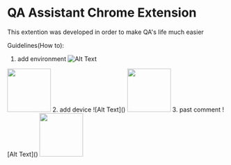 # QA Assistant Chrome Extension
This extention was developed in order to make QA's life much easier 

Guidelines(How to): 
1. add environment 
![Alt Text]()
<img src="https://media.giphy.com/media/28cXgAM5zz9zErFu4c/giphy.gif" width="100" height="100" />
2. add device
![Alt Text]()
<img src="https://media.giphy.com/media/oNFG3gfqQ87YANSJMp/giphy.gif" width="100" height="100" />
3. past comment
![Alt Text]()
<img src="https://media.giphy.com/media/pPcJebnu9Fo8Qwsla4/giphy.gif" width="100" height="100" />



